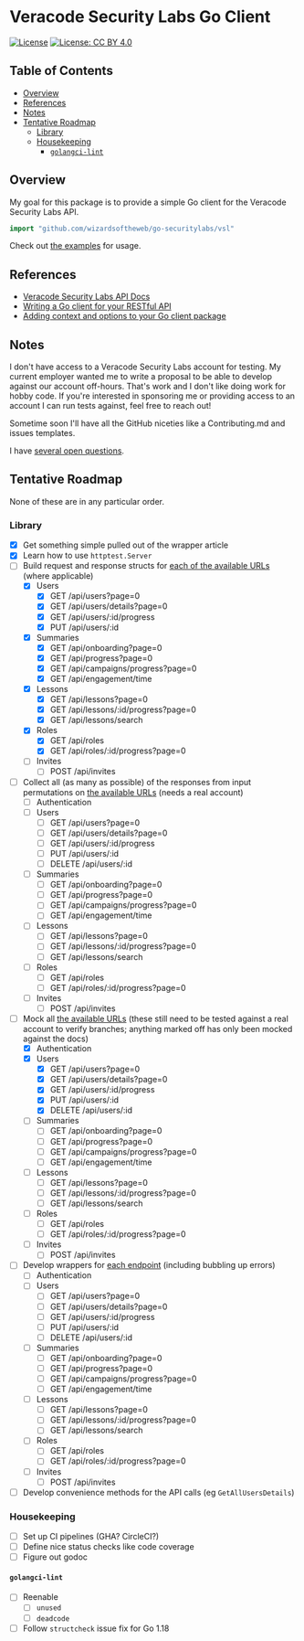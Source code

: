 # Veracode Security Labs Go Client

[![License](https://img.shields.io/badge/License-Apache_2.0-blue.svg)](https://opensource.org/licenses/Apache-2.0)
[![License: CC BY 4.0](https://img.shields.io/badge/License-CC_BY_4.0-lightgrey.svg)](https://creativecommons.org/licenses/by/4.0/)

## Table of Contents

<!-- START doctoc generated TOC please keep comment here to allow auto update -->
<!-- DON'T EDIT THIS SECTION, INSTEAD RE-RUN doctoc TO UPDATE -->

- [Overview](#overview)
- [References](#references)
- [Notes](#notes)
- [Tentative Roadmap](#tentative-roadmap)
  - [Library](#library)
  - [Housekeeping](#housekeeping)
    - [`golangci-lint`](#golangci-lint)

<!-- END doctoc generated TOC please keep comment here to allow auto update -->

## Overview

My goal for this package is to provide a simple Go client for the Veracode Security Labs API.

```go
import "github.com/wizardsoftheweb/go-securitylabs/vsl"
```

Check out [the examples](./example) for usage.

## References

- [Veracode Security Labs API Docs](https://apidocs.hunter2.com/)
- [Writing a Go client for your RESTful API](https://medium.com/@marcus.olsson/writing-a-go-client-for-your-restful-api-c193a2f4998c)
- [Adding context and options to your Go client package](https://medium.com/@marcus.olsson/adding-context-and-options-to-your-go-client-package-244c4ad1231b)

## Notes

I don't have access to a Veracode Security Labs account for testing. My current employer wanted me to write a proposal to be able to develop against our account off-hours. That's work and I don't like doing work for hobby code. If you're interested in sponsoring me or providing access to an account I can run tests against, feel free to reach out!

Sometime soon I'll have all the GitHub niceties like a Contributing.md and issues templates.

I have [several open questions](docs/open_questions.md).

## Tentative Roadmap

None of these are in any particular order.

### Library

- [x] Get something simple pulled out of the wrapper article
- [x] Learn how to use `httptest.Server`
- [ ] Build request and response structs for [each of the available URLs](https://apidocs.hunter2.com/#endpoints) (where applicable)
  - [x] Users
    - [x] GET /api/users?page=0
    - [x] GET /api/users/details?page=0
    - [x] GET /api/users/:id/progress
    - [x] PUT /api/users/:id
  - [x] Summaries
    - [x] GET /api/onboarding?page=0
    - [x] GET /api/progress?page=0
    - [x] GET /api/campaigns/progress?page=0
    - [x] GET /api/engagement/time
  - [x] Lessons
    - [x] GET /api/lessons?page=0
    - [x] GET /api/lessons/:id/progress?page=0
    - [x] GET /api/lessons/search
  - [x] Roles
    - [x] GET /api/roles
    - [x] GET /api/roles/:id/progress?page=0
  - [ ] Invites
    - [ ] POST /api/invites
- [ ] Collect all (as many as possible) of the responses from input permutations on [the available URLs](https://apidocs.hunter2.com/#endpoints) (needs a real account)
  - [ ] Authentication
  - [ ] Users
    - [ ] GET /api/users?page=0
    - [ ] GET /api/users/details?page=0
    - [ ] GET /api/users/:id/progress
    - [ ] PUT /api/users/:id
    - [ ] DELETE /api/users/:id
  - [ ] Summaries
    - [ ] GET /api/onboarding?page=0
    - [ ] GET /api/progress?page=0
    - [ ] GET /api/campaigns/progress?page=0
    - [ ] GET /api/engagement/time
  - [ ] Lessons
    - [ ] GET /api/lessons?page=0
    - [ ] GET /api/lessons/:id/progress?page=0
    - [ ] GET /api/lessons/search
  - [ ] Roles
    - [ ] GET /api/roles
    - [ ] GET /api/roles/:id/progress?page=0
  - [ ] Invites
    - [ ] POST /api/invites
- [ ] Mock all [the available URLs](https://apidocs.hunter2.com/#endpoints) (these still need to be tested against a real account to verify branches; anything marked off has only been mocked against the docs)
  - [x] Authentication
  - [x] Users
    - [x] GET /api/users?page=0
    - [x] GET /api/users/details?page=0
    - [x] GET /api/users/:id/progress
    - [x] PUT /api/users/:id
    - [x] DELETE /api/users/:id
  - [ ] Summaries
    - [ ] GET /api/onboarding?page=0
    - [ ] GET /api/progress?page=0
    - [ ] GET /api/campaigns/progress?page=0
    - [ ] GET /api/engagement/time
  - [ ] Lessons
    - [ ] GET /api/lessons?page=0
    - [ ] GET /api/lessons/:id/progress?page=0
    - [ ] GET /api/lessons/search
  - [ ] Roles
    - [ ] GET /api/roles
    - [ ] GET /api/roles/:id/progress?page=0
  - [ ] Invites
    - [ ] POST /api/invites
- [ ] Develop wrappers for [each endpoint](https://apidocs.hunter2.com/#endpoints) (including bubbling up errors)
  - [ ] Authentication
  - [ ] Users
    - [ ] GET /api/users?page=0
    - [ ] GET /api/users/details?page=0
    - [ ] GET /api/users/:id/progress
    - [ ] PUT /api/users/:id
    - [ ] DELETE /api/users/:id
  - [ ] Summaries
    - [ ] GET /api/onboarding?page=0
    - [ ] GET /api/progress?page=0
    - [ ] GET /api/campaigns/progress?page=0
    - [ ] GET /api/engagement/time
  - [ ] Lessons
    - [ ] GET /api/lessons?page=0
    - [ ] GET /api/lessons/:id/progress?page=0
    - [ ] GET /api/lessons/search
  - [ ] Roles
    - [ ] GET /api/roles
    - [ ] GET /api/roles/:id/progress?page=0
  - [ ] Invites
    - [ ] POST /api/invites
- [ ] Develop convenience methods for the API calls (eg `GetAllUsersDetails`)

### Housekeeping

- [ ] Set up CI pipelines (GHA? CircleCI?)
- [ ] Define nice status checks like code coverage
- [ ] Figure out godoc

#### `golangci-lint`

- [ ] Reenable
  - [ ] `unused`
  - [ ] `deadcode`
- [ ] Follow `structcheck` issue fix for Go 1.18
